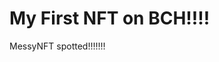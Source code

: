 # My First NFT on BCH!!!!
MessyNFT spotted!!!!!!!
                                                                                                                                                                                                               